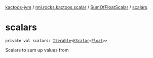 [kactoos-jvm](../../index.md) / [nnl.rocks.kactoos.scalar](../index.md) / [SumOfFloatScalar](index.md) / [scalars](./scalars.md)

# scalars

`private val scalars: `[`Iterable`](https://kotlinlang.org/api/latest/jvm/stdlib/kotlin.collections/-iterable/index.html)`<`[`KScalar`](../../nnl.rocks.kactoos/-k-scalar.md)`<`[`Float`](https://kotlinlang.org/api/latest/jvm/stdlib/kotlin/-float/index.html)`>>`

Scalars to sum up values from

